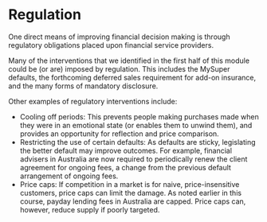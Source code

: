 # Regulation

One direct means of improving financial decision making is through regulatory obligations placed upon financial service providers.

Many of the interventions that we identified in the first half of this module could be (or are) imposed by regulation. This includes the MySuper defaults, the forthcoming deferred sales requirement for add-on insurance, and the many forms of mandatory disclosure.

Other examples of regulatory interventions include:

- Cooling off periods: This prevents people making purchases made when they were in an emotional state (or enables them to unwind them), and provides an opportunity for reflection and price comparison.
- Restricting the use of certain defaults: As defaults are sticky, legislating the better default may improve outcomes. For example, financial advisers in Australia are now required to periodically renew the client agreement for ongoing fees, a change from the previous default arrangement of ongoing fees.
- Price caps: If competition in a market is for naive, price-insensitive customers, price caps can limit the damage. As noted earlier in this course, payday lending fees in Australia are capped. Price caps can, however, reduce supply if poorly targeted.